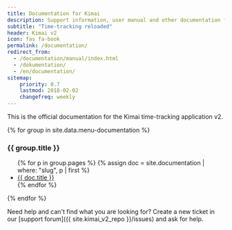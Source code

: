 ```yaml
---
title: Documentation for Kimai
description: Support information, user manual and other documentation for Kimai time-tracking
subtitle: "Time-tracking reloaded"
header: Kimai v2
icon: fas fa-book
permalink: /documentation/
redirect_from:
  - /documentation/manual/index.html
  - /dokumentation/
  - /en/documentation/
sitemap:
    priority: 0.7
    lastmod: 2018-02-02
    changefreq: weekly
---
```



This is the official documentation for the Kimai time-tracking application v2.
  
{% for group in site.data.menu-documentation %}
<h3>{{ group.title }}</h3>
<ul>
    {% for p in group.pages %}
    {% assign doc = site.documentation | where: "slug", p | first %}
    <li><a href="{{ doc.url }}">{{ doc.title }}</a></li>
    {% endfor %}
</ul>
{% endfor %}

Need help and can't find what you are looking for? 
Create a new ticket in our [support forum]({{ site.kimai_v2_repo }}/issues) and ask for help.
